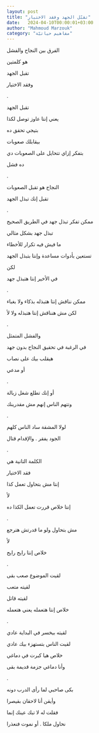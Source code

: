 ```yaml
---
layout: post
title: "تقبّل الجهد وفقد الاختيار"
date:   2024-04-10T00:00:01+03:00
author: "Mahmoud Marzouk"
category: "مفاهيم حياتيّة"
---
```



الفرق بين النجاح والفشل

هو كلمتين

تقبل الجهد

وفقد الاختيار

.

تقبل الجهد

يعني إنتا عاوز توصل لكذا

بتيجي تحقق ده

بيقابلك صعوبات

بتفكر إزاي تتحايل على الصعوبات دي

ده فشل

.

النجاح هو تقبل الصعوبات

تقبل إنك تبذل الجهد

.

ممكن تفكر تبذل جهد في الطريق الصحيح

تبذل جهد بشكل مثالي

ما فيش فيه تكرار للأخطاء

تستعين بأدوات مساعدة وإنتا بتبذل الجهد

لكن

في الأخير إنتا هتبذل جهد

.

ممكن نناقش إنتا هتبذله بذكاء ولا بغباء

لكن مش هنناقش إنتا هتبذله ولا لأ

.

والفشل المتمثل

في الرغبة في تحقيق النجاح بدون جهد

هيقلب بيك على نصاب

أو مدعي

.

أو إنك تطلع شغل زبالة

وتتهم الناس إنهم مش مقدرينك

.

لولا المشقة ساد الناس كلهم

الجود يفقر . والإقدام قتال

.

الكلمة التانية هي

فقد الاختيار

إنتا مش بتحاول تعمل كذا

لأ

إنتا خلاص قررت تعمل الكذا ده

.

مش بتحاول ولو ما قدرتش هترجع

لأ

خلاص إنتا رايح رايح

.

لقيت الموضوع صعب بقى

لقيته متعب

لقيته قاتل

خلاص إنتا هتعمله يعني هتعمله

.

لقيته بيخسر في البداية عادي

لقيت الناس بتستهزء بيك عادي

خلاص هيا كبرت في دماغي

وأنا دماغي جزمة قديمة بقى

.

بكى صاحبي لما رأى الدرب دونه

وأيقن أنا لاحقان بقيصرا

فقلت له لا تبك عينك إنما

نحاول ملكا . أو نموت فنعذرا
